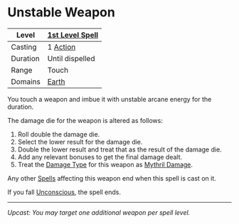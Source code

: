 # Unstable Weapon

| Level    | [1st Level Spell](1st%20Level%20Spells.md)                            |
| -------- | --------------------------------------------------------------------- |
| Casting  | 1 [Action](../../../../Game%20Procedures/Core%20Procedures/Action.md) |
| Duration | Until dispelled                                                       |
| Range    | Touch                                                                 |
| Domains  | [Earth](../../Spell%20Domains/Earth.md)                               |

You touch a weapon and imbue it with unstable arcane energy for the duration.

The damage die for the weapon is altered as follows:

1. Roll double the damage die.
2. Select the lower result for the damage die.
3. Double the lower result and treat that as the result of the damage die.
4. Add any relevant bonuses to get the final damage dealt.
5. Treat the [Damage Type](../../../../Game%20Procedures/Combat/Damage%20Types/{Damage%20Types}.md) for this weapon as [Mythril Damage](../../../../Game%20Procedures/Combat/Damage%20Types/Mythril%20Damage.md).

Any other [Spells](../../../Spells.md) affecting this weapon end when this spell is cast on it.

If you fall [Unconscious](../../../../Game%20Procedures/Conditions/Unconscious.md), the spell ends.

---
*Upcast: You may target one additional weapon per spell level.*
